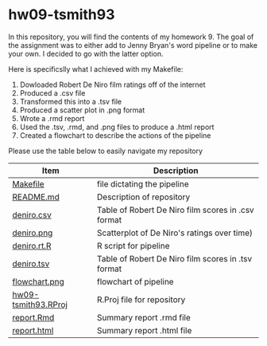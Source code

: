 # hw09-tsmith93
In this repository, you will find the contents of my homework 9. The goal of the assignment was to either add to Jenny Bryan's word pipeline or to make your own. I decided to go with the latter option. 

Here is specificslly what I achieved with my Makefile:

1. Dowloaded Robert De Niro film ratings off of the internet
2. Produced a .csv file
3. Transformed this into a .tsv file
4. Produced a scatter plot in .png format
5. Wrote a .rmd report 
6. Used the .tsv, .rmd, and .png files to produce a .html report
7. Created a flowchart to describe the actions of the pipeline

Please use the table below to easily navigate my repository

Item | Description
-----|-----
[Makefile](Makefile) | file dictating the pipeline
[README.md](https://github.com/STAT545-UBC-students/hw09-tsmith93/blob/master/README.md) | Description of repository
[deniro.csv](https://github.com/STAT545-UBC-students/hw09-tsmith93/blob/master/deniro.csv) | Table of Robert De Niro film scores in .csv format
[deniro.png](https://github.com/STAT545-UBC-students/hw09-tsmith93/blob/master/deniro.png) | Scatterplot of De Niro's ratings over time)
[deniro.rt.R](https://github.com/STAT545-UBC-students/hw09-tsmith93/blob/master/deniro.rt.R) | R script for pipeline
[deniro.tsv](https://github.com/STAT545-UBC-students/hw09-tsmith93/blob/master/deniro.tsv) | Table of Robert De Niro film scores in .tsv format
[flowchart.png](https://github.com/STAT545-UBC-students/hw09-tsmith93/blob/master/flowchart.png) | flowchart of pipeline
[hw09-tsmith93.RProj](https://github.com/STAT545-UBC-students/hw09-tsmith93/blob/master/hw09-tsmith93.Rproj) | R.Proj file for repository
[report.Rmd](https://github.com/STAT545-UBC-students/hw09-tsmith93/blob/master/report.Rmd) | Summary report .rmd file
[report.html](https://github.com/STAT545-UBC-students/hw09-tsmith93/blob/master/report.html) | Summary report .html file
